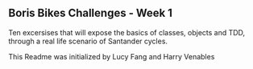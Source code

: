 ## Boris Bikes Challenges - Week 1 ##

Ten excersises that will expose the basics of classes, objects and TDD, through a real life scenario of Santander cycles.

This Readme was initialized by Lucy Fang and Harry Venables
